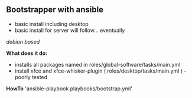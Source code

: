 Bootstrapper with ansible
---

+ basic install including desktop
+ basic install for server will follow... eventually

_debian based_

**What does it do:**
  + installs all packages named in roles/global-software/tasks/main.yml
  + install xfce and xfce-whisker-plugin ( roles/desktop/tasks/main.yml ) - poorly tested

**HowTo**
	'ansible-playbook playbooks/bootstrap.yml'
